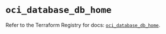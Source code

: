 # `oci_database_db_home`

Refer to the Terraform Registry for docs: [`oci_database_db_home`](https://registry.terraform.io/providers/hashicorp/oci/7.19.0/docs/resources/database_db_home).
